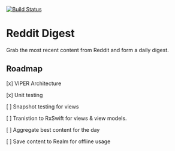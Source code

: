 [![Build Status](https://travis-ci.org/swiftbuildr/redditdigest.svg?branch=master)](https://travis-ci.org/swiftbuildr/redditdigest)

Reddit Digest
=============

Grab the most recent content from Reddit and form a daily digest. 

Roadmap
-------

[x] VIPER Architecture

[x] Unit testing

[ ] Snapshot testing for views

[ ] Tranistion to RxSwift for views & view models.

[ ] Aggregate best content for the day

[ ] Save content to Realm for offline usage
